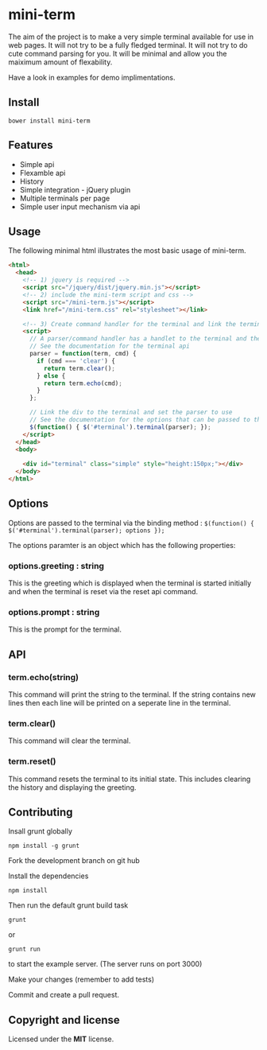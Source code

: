 mini-term
=========

The aim of the project is to make a very simple terminal available for use in web pages. It will not try to be a fully fledged terminal. It will not try to do cute command parsing for you. It will be minimal and allow you the maiximum amount of flexability.

Have a look in examples for demo implimentations.

## Install

``` 
bower install mini-term
``` 

## Features
* Simple api
* Flexamble api 
* History
* Simple integration - jQuery plugin
* Multiple terminals per page
* Simple user input mechanism via api



## Usage
The following minimal html illustrates the most basic usage of mini-term.

```html
<html>
  <head>
    <!-- 1) jquery is required -->
    <script src="/jquery/dist/jquery.min.js"></script>
    <!-- 2) include the mini-term script and css -->
    <script src="/mini-term.js"></script>
    <link href="/mini-term.css" rel="stylesheet"></link>

    <!-- 3) Create command handler for the terminal and link the terminal --> 
    <script>
      // A parser/command handler has a handlet to the terminal and the command string
      // See the documentation for the terminal api
      parser = function(term, cmd) {
        if (cmd === 'clear') {
          return term.clear();
        } else {
          return term.echo(cmd);
        }
      };

      // Link the div to the terminal and set the parser to use
      // See the documentation for the options that can be passed to the terminal with the parser
      $(function() { $('#terminal').terminal(parser); });
    </script>
  </head>
  <body>
    
    <div id="terminal" class="simple" style="height:150px;"></div>
  </body>
</html>
```

## Options

Options are passed to the terminal via the binding method : `$(function() { $('#terminal').terminal(parser); options });`

The options paramter is an object which has the following properties:

### options.greeting : string
This is the greeting which is displayed when the terminal is started initially and when the terminal is reset via the reset api command.

### options.prompt : string
This is the prompt for the terminal.


## API

### term.echo(string)
This command will print the string to the terminal. If the string contains new lines then each line will be printed on a seperate line in the terminal.

### term.clear()
This command will clear the terminal.

### term.reset()
This command resets the terminal to its initial state. This includes clearing the history and displaying the greeting.


## Contributing

Insall grunt globally
```
npm install -g grunt
```

Fork the development branch on git hub

Install the dependencies
``` 
npm install 
```

Then run the default grunt build task
```
grunt
```
or 
```
grunt run
```
to start the example server. (The server runs on port 3000)

Make your changes (remember to add tests)

Commit and create a pull request.














## Copyright and license
Licensed under the **MIT** license.



